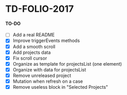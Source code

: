 # TD-FOLIO-2017

#### TO-DO
- [ ] Add a real README
- [X] Improve triggerEvents methods
- [X] Add a smooth scroll
- [X] Add projects data
- [X] Fix scroll cursor
- [X] Organize as template for projectsList (one element)
- [X] Organize with data for projectsList
- [X] Remove unreleased project
- [X] Mutation when refresh on a case
- [X] Remove useless block in "Selected Projects"

